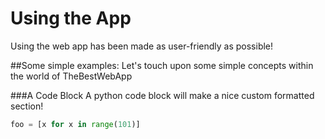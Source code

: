 # Using the App

Using the web app has been made as user-friendly as possible!

##Some simple examples:
Let's touch upon some simple concepts within the world of TheBestWebApp

###A Code Block
A python code block will make a nice custom formatted section!
``` python
foo = [x for x in range(101)]
```